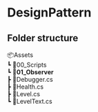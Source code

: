 # DesignPattern

## Folder structure
📦Assets
<br/>
 ┗ 📂00_Scripts
<br/>
    ┗ 📂**01_Observer**
<br/>
       ┣ 📜Debugger.cs
<br/>
       ┣ 📜Health.cs
<br/>
       ┣ 📜Level.cs
<br/>
       ┗ 📜LevelText.cs
<br/>

